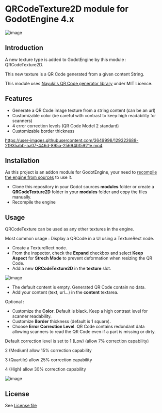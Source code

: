 QRCodeTexture2D module for GodotEngine 4.x
========================================

![image](https://user-images.githubusercontent.com/3649998/129288546-55b03061-2dd1-4555-9b6b-9409c503355f.png)

Introduction
------------

A new texture type is added to GodotEngine by this module : QRCodeTexture2D.

This new texture is a QR Code generated from a given content String.

This module uses [Nayuki's QR Code generator library](https://www.nayuki.io/page/qr-code-generator-library) under MIT Licence.

Features
--------

* Generate a QR Code image texture from a string content (can be an url)
* Customizable color (be careful with contrast to keep high readability for scanners)
* 4 error correction levels (QR Code Model 2 standard)
* Customizable border thickness

https://user-images.githubusercontent.com/3649998/129322688-2f935abb-aa07-446d-895a-25694b15921e.mp4

Installation
------------

As this project is an addon module for GodotEngine, your need to [recompile the engine from sources](https://docs.godotengine.org/en/stable/development/compiling/index.html) to use it.

* Clone this repository in your Godot sources **modules** folder or create a **QRCodeTexture2D** folder in your **modules** folder and copy the files manually.
* Recompile the engine

Usage
-----

QRCodeTexture can be used as any other textures in the engine.

Most common usage : Display a QRCode in a UI using a TextureRect node.

* Create a TextureRect node.
* From the inspector, check the **Expand** checkbox and select **Keep Aspect** for **Strech Mode** to prevent deformation when resizing the QR Code.
* Add a new **QRCodeTexture2D** in the **texture** slot.

![image](https://user-images.githubusercontent.com/3649998/129286912-ba39c662-4258-4982-a334-beebfb0aecf5.png)

* The default content is empty. Generated QR Code contain no data.
* Add your content (text, url...) in the **content** textarea.

Optional :

* Customize the **Color**. Default is black. Keep a high contrast level for scanner readability.
* Customize **Border** thickness (default is 1 square).
* Choose **Error Correction Level**. QR Code contains redondant data allowing scanners to read the QR Code even if a part is missing or dirty.

Default correction level is set to 1 (Low) (allow 7% correction capability)

2 (Medium) allow 15% correction capability

3 (Quartile) allow 25% correction capability

4 (High) allow 30% correction capability

![image](https://user-images.githubusercontent.com/3649998/129288506-3b33892a-ea43-4bd7-a584-c034644a538e.png)

License
-------

See [License file](./LICENSE)
